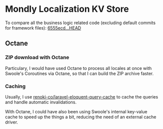 # Mondly Localization KV Store

To compare all the business logic related code (excluding default commits for framework files): [6555ecd...HEAD](https://github.com/rennokki/mondly-localization-kv-store/compare/6555ecd...HEAD)

## Octane

### ZIP download with Octane

Particulary, I would have used Octane to process all locales at once with Swoole's Coroutines via Octane, so that I can build the ZIP archive faster.

### Caching

Usually, I use [renoki-co/laravel-eloquent-query-cache](https://gituhb.com/renoki-co/laravel-eloquent-query-cache) to cache the queries and handle automatic invalidations.

With Octane, I could have also been using Swoole's internal key-value cache to speed up the things a bit, reducing the need of an external cache driver.
